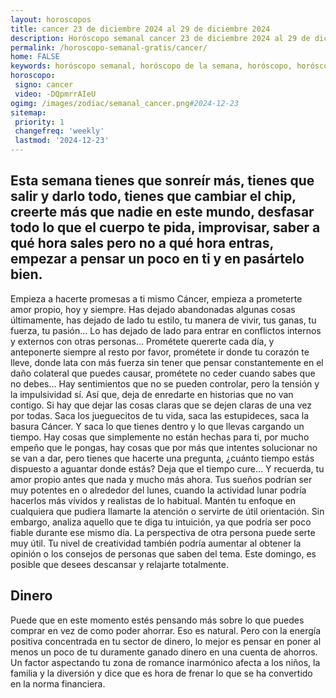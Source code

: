 ```yaml
---
layout: horoscopos
title: cancer 23 de diciembre 2024 al 29 de diciembre 2024 
description: Horóscopo semanal cancer 23 de diciembre 2024 al 29 de diciembre 2024. Esta semana tienes que sonreír más, tienes que salir y darlo todo, tienes que cambiar el chip, creerte más que nadie en este mundo, desfasar todo lo que el cuerpo te pida, improvisar, saber a qué hora sales pero no a qué hora entras, empezar a pensar un poco en ti y en pasártelo bien.
permalink: /horoscopo-semanal-gratis/cancer/
home: FALSE
keywords: horóscopo semanal, horóscopo de la semana, horóscopo, horóscopo gratis,horóscopos, horóscopo esperanza gracia, horoscopos cancer la semana, horóscopos gratis, Tarot, Astrologia, Zodíaco, cancer, horoscopo gratis, semanal
horoscopo:
 signo: cancer
 video: -DQpmrrAIeU
ogimg: /images/zodiac/semanal_cancer.png#2024-12-23
sitemap:
 priority: 1
 changefreq: 'weekly'
 lastmod: '2024-12-23'
---
```




## Esta semana tienes que sonreír más, tienes que salir y darlo todo, tienes que cambiar el chip, creerte más que nadie en este mundo, desfasar todo lo que el cuerpo te pida, improvisar, saber a qué hora sales pero no a qué hora entras, empezar a pensar un poco en ti y en pasártelo bien.

Empieza a hacerte promesas a ti mismo Cáncer, empieza a prometerte amor propio, hoy y siempre. Has dejado abandonadas algunas cosas últimamente, has dejado de lado tu estilo, tu manera de vivir, tus ganas, tu fuerza, tu pasión… Lo has dejado de lado para entrar en conflictos internos y externos con otras personas… Prométete quererte cada día, y anteponerte siempre al resto por favor, prométete ir donde tu corazón te lleve, donde lata con más fuerza sin tener que pensar constantemente en el daño colateral que puedes causar, prométete no ceder cuando sabes que no debes… Hay sentimientos que no se pueden controlar, pero la tensión y la impulsividad sí. Así que, deja de enredarte en historias que no van contigo. Si hay que dejar las cosas claras que se dejen claras de una vez por todas. Saca los jueguecitos de tu vida, saca las estupideces, saca la basura Cáncer. Y saca lo que tienes dentro y lo que llevas cargando un tiempo. Hay cosas que simplemente no están hechas para ti, por mucho empeño que le pongas, hay cosas que por más que intentes solucionar no se van a dar, pero tienes que hacerte una pregunta, ¿cuánto tiempo estás dispuesto a aguantar donde estás? Deja que el tiempo cure… Y recuerda, tu amor propio antes que nada y mucho más ahora.
Tus sueños podrían ser muy potentes en o alrededor del lunes, cuando la actividad lunar podría hacerlos más vívidos y realistas de lo habitual. Mantén tu enfoque en cualquiera que pudiera llamarte la atención o servirte de útil orientación. Sin embargo, analiza aquello que te diga tu intuición, ya que podría ser poco fiable durante ese mismo día. La perspectiva de otra persona puede serte muy útil. Tu nivel de creatividad también podría aumentar al obtener la opinión o los consejos de personas que saben del tema. Este domingo, es posible que desees descansar y relajarte totalmente.

## Dinero

Puede que en este momento estés pensando más sobre lo que puedes comprar en vez de como poder ahorrar. Eso es natural. Pero con la energía positiva concentrada en tu sector de dinero, lo mejor es pensar en poner al menos un poco de tu duramente ganado dinero en una cuenta de ahorros. Un factor aspectando tu zona de romance inarmónico afecta a los niños, la familia y la diversión y dice que es hora de frenar lo que se ha convertido en la norma financiera.